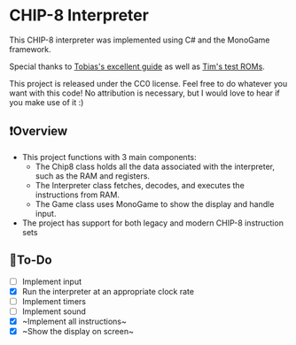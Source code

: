 # CHIP-8 Interpreter 
This CHIP-8 interpreter was implemented using C# and the MonoGame framework.

Special thanks to [Tobias's excellent guide](https://tobiasvl.github.io/blog/write-a-chip-8-emulator) as well as [Tim's test ROMs](https://github.com/Timendus/chip8-test-suite?tab=readme-ov-file).

This project is released under the CC0 license. Feel free to do whatever you want with this code! No attribution is necessary, but I would love to hear if you make use of it :)

## ❗Overview
- This project functions with 3 main components:
  - The Chip8 class holds all the data associated with the interpreter, such as the RAM and registers.
  - The Interpreter class fetches, decodes, and executes the instructions from RAM.
  - The Game class uses MonoGame to show the display and handle input.
- The project has support for both legacy and modern CHIP-8 instruction sets

## 📃To-Do
- [ ] Implement input
- [x] Run the interpreter at an appropriate clock rate
- [ ] Implement timers
- [ ] Implement sound
- [x] ~Implement all instructions~
- [x] ~Show the display on screen~ 
